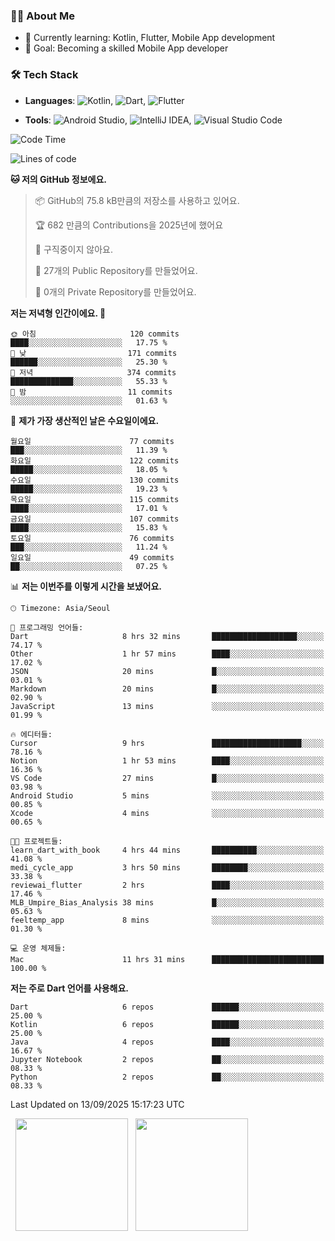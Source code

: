 ### 👨‍💻 About Me
- 🌱 Currently learning: Kotlin, Flutter, Mobile App development
- 🎯 Goal: Becoming a skilled Mobile App developer

### 🛠 Tech Stack
- **Languages**: ![Kotlin](https://img.shields.io/badge/Kotlin-0095D5?style=flat-square&logo=kotlin&logoColor=white), ![Dart](https://img.shields.io/badge/Dart-0175C2?style=flat-square&logo=dart&logoColor=white), ![Flutter](https://img.shields.io/badge/Flutter-02569B?style=flat-square&logo=flutter&logoColor=white)

- **Tools**:
![Android Studio](https://img.shields.io/badge/Android%20Studio-3DDC84?style=flat-square&logo=android-studio&logoColor=white), 
![IntelliJ IDEA](https://img.shields.io/badge/IntelliJ%20IDEA-000000?style=flat-square&logo=intellij-idea&logoColor=white), 
![Visual Studio Code](https://img.shields.io/badge/VS%20Code-007ACC?style=flat-square&logo=visual-studio-code&logoColor=white)

<!--START_SECTION:waka-->
![Code Time](http://img.shields.io/badge/Code%20Time-264%20hrs%2037%20mins-blue)

![Lines of code](https://img.shields.io/badge/%EC%A0%80%EB%8A%94%20%EC%97%AC%ED%83%9C%EA%B9%8C%EC%A7%80%20-441.4%20thousand%20%EC%A4%84%EC%9D%98%20%EC%BD%94%EB%93%9C%EB%A5%BC%20%EC%9E%91%EC%84%B1%ED%96%88%EC%96%B4%EC%9A%94.-blue)

**🐱 저의 GitHub 정보에요.** 

> 📦 GitHub의 75.8 kB만큼의 저장소를 사용하고 있어요. 
 > 
> 🏆 682 만큼의 Contributions을 2025년에 했어요
 > 
> 🚫 구직중이지 않아요.
 > 
> 📜 27개의 Public Repository를 만들었어요. 
 > 
> 🔑 0개의 Private Repository를 만들었어요. 
 > 
**저는 저녁형 인간이에요. 🦉** 

```text
🌞 아침                     120 commits         ████░░░░░░░░░░░░░░░░░░░░░   17.75 % 
🌆 낮　                     171 commits         ██████░░░░░░░░░░░░░░░░░░░   25.30 % 
🌃 저녁                     374 commits         ██████████████░░░░░░░░░░░   55.33 % 
🌙 밤　                     11 commits          ░░░░░░░░░░░░░░░░░░░░░░░░░   01.63 % 
```
📅 **제가 가장 생산적인 날은 수요일이에요.** 

```text
월요일                      77 commits          ███░░░░░░░░░░░░░░░░░░░░░░   11.39 % 
화요일                      122 commits         █████░░░░░░░░░░░░░░░░░░░░   18.05 % 
수요일                      130 commits         █████░░░░░░░░░░░░░░░░░░░░   19.23 % 
목요일                      115 commits         ████░░░░░░░░░░░░░░░░░░░░░   17.01 % 
금요일                      107 commits         ████░░░░░░░░░░░░░░░░░░░░░   15.83 % 
토요일                      76 commits          ███░░░░░░░░░░░░░░░░░░░░░░   11.24 % 
일요일                      49 commits          ██░░░░░░░░░░░░░░░░░░░░░░░   07.25 % 
```


📊 **저는 이번주를 이렇게 시간을 보냈어요.** 

```text
🕑︎ Timezone: Asia/Seoul

💬 프로그래밍 언어들: 
Dart                     8 hrs 32 mins       ███████████████████░░░░░░   74.17 % 
Other                    1 hr 57 mins        ████░░░░░░░░░░░░░░░░░░░░░   17.02 % 
JSON                     20 mins             █░░░░░░░░░░░░░░░░░░░░░░░░   03.01 % 
Markdown                 20 mins             █░░░░░░░░░░░░░░░░░░░░░░░░   02.90 % 
JavaScript               13 mins             ░░░░░░░░░░░░░░░░░░░░░░░░░   01.99 % 

🔥 에디터들: 
Cursor                   9 hrs               ████████████████████░░░░░   78.16 % 
Notion                   1 hr 53 mins        ████░░░░░░░░░░░░░░░░░░░░░   16.36 % 
VS Code                  27 mins             █░░░░░░░░░░░░░░░░░░░░░░░░   03.98 % 
Android Studio           5 mins              ░░░░░░░░░░░░░░░░░░░░░░░░░   00.85 % 
Xcode                    4 mins              ░░░░░░░░░░░░░░░░░░░░░░░░░   00.65 % 

🐱‍💻 프로젝트들: 
learn_dart_with_book     4 hrs 44 mins       ██████████░░░░░░░░░░░░░░░   41.08 % 
medi_cycle_app           3 hrs 50 mins       ████████░░░░░░░░░░░░░░░░░   33.38 % 
reviewai_flutter         2 hrs               ████░░░░░░░░░░░░░░░░░░░░░   17.46 % 
MLB_Umpire_Bias_Analysis 38 mins             █░░░░░░░░░░░░░░░░░░░░░░░░   05.63 % 
feeltemp_app             8 mins              ░░░░░░░░░░░░░░░░░░░░░░░░░   01.30 % 

💻 운영 체제들: 
Mac                      11 hrs 31 mins      █████████████████████████   100.00 % 
```

**저는 주로 Dart 언어를 사용해요.** 

```text
Dart                     6 repos             ██████░░░░░░░░░░░░░░░░░░░   25.00 % 
Kotlin                   6 repos             ██████░░░░░░░░░░░░░░░░░░░   25.00 % 
Java                     4 repos             ████░░░░░░░░░░░░░░░░░░░░░   16.67 % 
Jupyter Notebook         2 repos             ██░░░░░░░░░░░░░░░░░░░░░░░   08.33 % 
Python                   2 repos             ██░░░░░░░░░░░░░░░░░░░░░░░   08.33 % 
```




 Last Updated on 13/09/2025 15:17:23 UTC
<!--END_SECTION:waka-->

<p>
  <img height="180em" src="https://github-readme-stats.vercel.app/api?username=JongHyun070105&show_icons=true&include_all_commits=true&bg_color=0d1117&title_color=ffffff&text_color=c9d1d9&icon_color=79ff97">
  <img height="180em" src="https://github-readme-stats.vercel.app/api/top-langs/?username=JongHyun070105&layout=compact&langs_count=4&bg_color=0d1117&title_color=ffffff&text_color=c9d1d9&hide=php,jupyter%20notebook&hide_repo=EcoStep,mimir,git-session">
</p>
